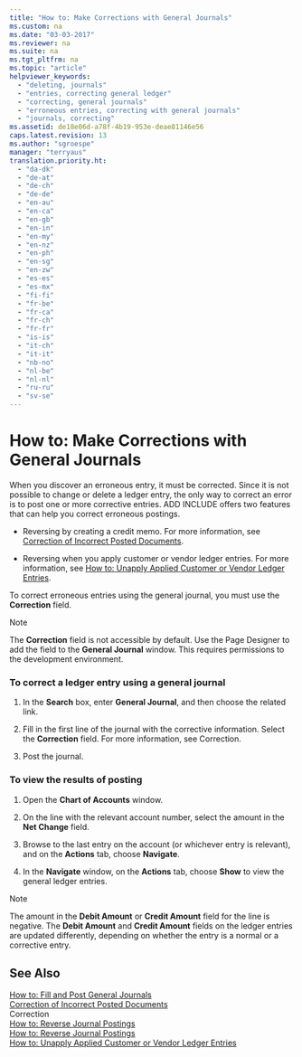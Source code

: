 ```yaml
---
title: "How to: Make Corrections with General Journals"
ms.custom: na
ms.date: "03-03-2017"
ms.reviewer: na
ms.suite: na
ms.tgt_pltfrm: na
ms.topic: "article"
helpviewer_keywords: 
  - "deleting, journals"
  - "entries, correcting general ledger"
  - "correcting, general journals"
  - "erroneous entries, correcting with general journals"
  - "journals, correcting"
ms.assetid: de18e06d-a78f-4b19-953e-deae81146e56
caps.latest.revision: 13
ms.author: "sgroespe"
manager: "terryaus"
translation.priority.ht: 
  - "da-dk"
  - "de-at"
  - "de-ch"
  - "de-de"
  - "en-au"
  - "en-ca"
  - "en-gb"
  - "en-in"
  - "en-my"
  - "en-nz"
  - "en-ph"
  - "en-sg"
  - "en-zw"
  - "es-es"
  - "es-mx"
  - "fi-fi"
  - "fr-be"
  - "fr-ca"
  - "fr-ch"
  - "fr-fr"
  - "is-is"
  - "it-ch"
  - "it-it"
  - "nb-no"
  - "nl-be"
  - "nl-nl"
  - "ru-ru"
  - "sv-se"
---
```

# How to: Make Corrections with General Journals
When you discover an erroneous entry, it must be corrected. Since it is not possible to change or delete a ledger entry, the only way to correct an error is to post one or more corrective entries. ADD INCLUDE<!--[!INCLUDE[navnow](../ApplicationDesign/includes/navnow_md.md)]--> offers two features that can help you correct erroneous postings.  
  
-   Reversing by creating a credit memo. For more information, see [Correction of Incorrect Posted Documents](../Finance/correction-of-incorrect-posted-documents.md).  
  
-   Reversing when you apply customer or vendor ledger entries. For more information, see [How to: Unapply Applied Customer or Vendor Ledger Entries](../Topic/How%20to:%20Unapply%20Applied%20Customer%20or%20Vendor%20Ledger%20Entries.md).  
  
 To correct erroneous entries using the general journal, you must use the **Correction** field.  
  
> [!NOTE]  
>  The **Correction** field is not accessible by default. Use the Page Designer to add the field to the **General Journal** window. This requires permissions to the development environment.  
  
### To correct a ledger entry using a general journal  
  
1.  In the **Search** box, enter **General Journal**, and then choose the related link.  
  
2.  Fill in the first line of the journal with the corrective information. Select the **Correction** field. For more information, see Correction.  
  
3.  Post the journal.  
  
### To view the results of posting  
  
1.  Open the **Chart of Accounts** window.  
  
2.  On the line with the relevant account number, select the amount in the **Net Change** field.  
  
3.  Browse to the last entry on the account \(or whichever entry is relevant\), and on the **Actions** tab, choose **Navigate**.  
  
4.  In the **Navigate** window, on the **Actions** tab, choose **Show** to view the general ledger entries.  
  
> [!NOTE]  
>  The amount in the **Debit Amount** or **Credit Amount** field for the line is negative. The **Debit Amount** and **Credit Amount** fields on the ledger entries are updated differently, depending on whether the entry is a normal or a corrective entry.  
  
## See Also  
 [How to: Fill and Post General Journals](../Finance/how-to-fill-and-post-general-journals.md)   
 [Correction of Incorrect Posted Documents](../Finance/correction-of-incorrect-posted-documents.md)   
 Correction   
 [How to: Reverse Journal Postings](../Finance/how-to-reverse-journal-postings.md)   
 [How to: Reverse Journal Postings](../Finance/how-to-reverse-journal-postings.md)   
 [How to: Unapply Applied Customer or Vendor Ledger Entries](../Topic/How%20to:%20Unapply%20Applied%20Customer%20or%20Vendor%20Ledger%20Entries.md)